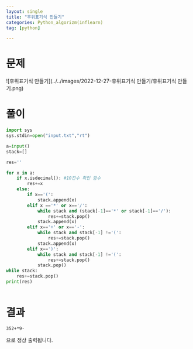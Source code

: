 ```yaml
---
layout: single
title: "후위표기식 만들기"
categories: Python_algorizm(inflearn)
tag: [python]

---
```


# 문제

![후위표기식 만들기](../../images/2022-12-27-후위표기식 만들기/후위표기식 만들기.png)

# 풀이

```python
import sys
sys.stdin=open("input.txt","rt")

a=input()
stack=[]

res=''

for x in a:
    if x.isdecimal(): #10진수 확인 함수
        res+=x
    else:
        if x=='(':
            stack.append(x)
        elif x =='*' or x=='/':
            while stack and (stack[-1]=='*' or stack[-1]=='/'):
                res+=stack.pop()
            stack.append(x)
        elif x=='+' or x=='-':
            while stack and stack[-1] !='(':
                res+=stack.pop()
            stack.append(x)
        elif x==')':
            while stack and stack[-1] !='(':
                res+=stack.pop()
            stack.pop()
while stack:
    res+=stack.pop()
print(res)
    


```

# 결과

```
352+*9-
```

으로 정상 출력됩니다.
